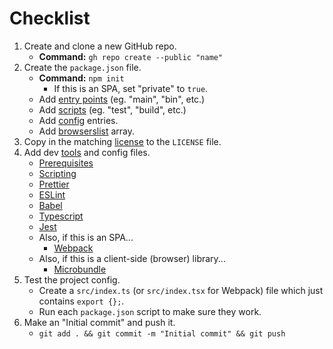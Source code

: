 # Checklist

1. Create and clone a new GitHub repo.
   - **Command:** `gh repo create --public "name"`
2. Create the `package.json` file.
   - **Command:** `npm init`
     - If this is an SPA, set "private" to `true`.
   - Add [entry points](README_PACKAGE.md#entry-points) (eg. "main", "bin", etc.)
   - Add [scripts](README_PACKAGE.md#scripts) (eg. "test", "build", etc.)
   - Add [config](README_PACKAGE.md#config) entries.
   - Add [browserslist](README_PACKAGE.md#browserslist) array.
3. Copy in the matching [license](README_LICENSE.md) to the `LICENSE` file.
4. Add dev [tools](README_TOOLS.md) and config files.
   - [Prerequisites](README_TOOLS.md#prerequisites)
   - [Scripting](README_TOOLS.md#scripting)
   - [Prettier](README_TOOLS.md#prettier)
   - [ESLint](README_TOOLS.md#eslint)
   - [Babel](README_TOOLS.md#babel)
   - [Typescript](README_TOOLS.md#typescript)
   - [Jest](README_TOOLS.md#jest)
   - Also, if this is an SPA...
     - [Webpack](README_TOOLS.md#webpack)
   - Also, if this is a client-side (browser) library...
     - [Microbundle](README_TOOLS.md#microbundle)
5. Test the project config.
   - Create a `src/index.ts` (or `src/index.tsx` for Webpack) file which just contains `export {};`.
   - Run each `package.json` script to make sure they work.
6. Make an "Initial commit" and push it.
   - `git add . && git commit -m "Initial commit" && git push`